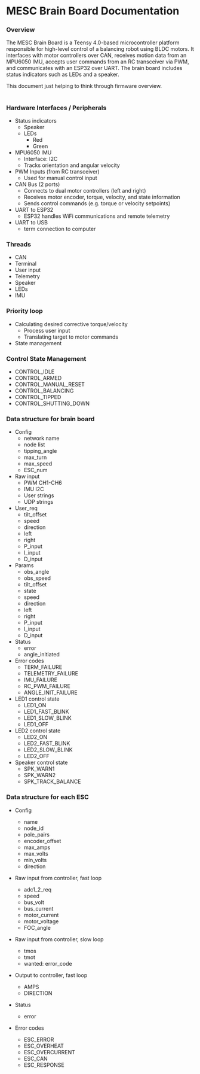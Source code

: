 # MESC Brain Board Documentation

### Overview
The MESC Brain Board is a Teensy 4.0-based microcontroller platform responsible for high-level control of a balancing robot using BLDC motors. It interfaces with motor controllers over CAN, receives motion data from an MPU6050 IMU, accepts user commands from an RC transceiver via PWM, and communicates with an ESP32 over UART. The brain board includes status indicators such as LEDs and a speaker. 

This document just helping to think through firmware overview.

#
### Hardware Interfaces / Peripherals
- Status indicators
  - Speaker
  - LEDs
    - Red
    - Green
- MPU6050 IMU
  - Interface: I2C
  - Tracks orientation and angular velocity
- PWM Inputs (from RC transceiver)
  - Used for manual control input
- CAN Bus (2 ports)
  - Connects to dual motor controllers (left and right)
  - Receives motor encoder, torque, velocity, and state information
  - Sends control commands (e.g. torque or velocity setpoints)
- UART to ESP32
  - ESP32 handles WiFi communications and remote telemetry
- UART to USB
  - term connection to computer

### Threads
- CAN
- Terminal
- User input
- Telemetry
- Speaker
- LEDs
- IMU

### Priority loop
- Calculating desired corrective torque/velocity
  - Process user input
  - Translating target to motor commands
- State management

### Control State Management
- CONTROL_IDLE
- CONTROL_ARMED
- CONTROL_MANUAL_RESET
- CONTROL_BALANCING
- CONTROL_TIPPED
- CONTROL_SHUTTING_DOWN

### Data structure for brain board
- Config
  - network name
  - node list
  - tipping_angle
  - max_turn
  - max_speed
  - ESC_num
- Raw input
  - PWM CH1-CH6
  - IMU I2C
  - User strings
  - UDP strings
- User_req
  - tilt_offset
  - speed
  - direction
  - left
  - right
  - P_input
  - I_input
  - D_input
- Params
  - obs_angle
  - obs_speed
  - tilt_offset
  - state
  - speed
  - direction
  - left
  - right
  - P_input
  - I_input
  - D_input
- Status
  - error
  - angle_initiated
- Error codes
  - TERM_FAILURE
  - TELEMETRY_FAILURE
  - IMU_FAILURE
  - RC_PWM_FAILURE
  - ANGLE_INIT_FAILURE
- LED1 control state
  - LED1_ON
  - LED1_FAST_BLINK
  - LED1_SLOW_BLINK
  - LED1_OFF
- LED2 control state
  - LED2_ON
  - LED2_FAST_BLINK
  - LED2_SLOW_BLINK
  - LED2_OFF
- Speaker control state
  - SPK_WARN1
  - SPK_WARN2
  - SPK_TRACK_BALANCE

### Data structure for each ESC
- Config
  - name 
  - node_id
  - pole_pairs
  - encoder_offset
  - max_amps
  - max_volts
  - min_volts
  - direction

- Raw input from controller, fast loop
  - adc1_2_req
  - speed
  - bus_volt
  - bus_current
  - motor_current
  - motor_voltage
  - FOC_angle

- Raw input from controller, slow loop
  - tmos
  - tmot
  - wanted: error_code

- Output to controller, fast loop
   - AMPS
   - DIRECTION

- Status
  - error

- Error codes
  - ESC_ERROR
  - ESC_OVERHEAT
  - ESC_OVERCURRENT
  - ESC_CAN
  - ESC_RESPONSE

